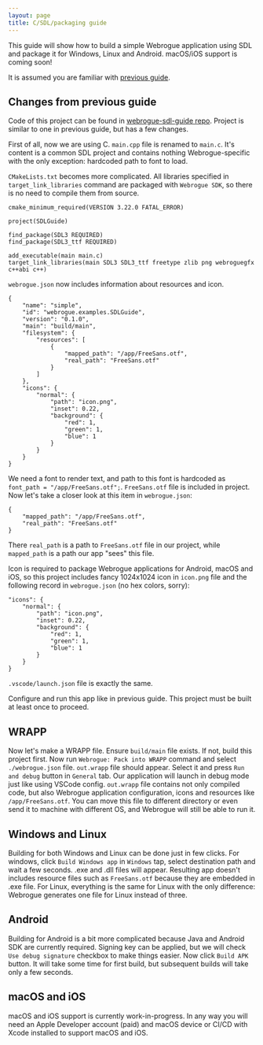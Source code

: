 ```yaml
---
layout: page
title: C/SDL/packaging guide
---
```


This guide will show how to build a simple Webrogue application using SDL and package it for Windows, Linux and Android.
macOS/iOS support is coming soon!

It is assumed you are familiar with [previous guide](./cpp.html).

## Changes from previous guide

Code of this project can be found in [webrogue-sdl-guide repo](https://github.com/webrogue-runtime/webrogue-sdl-guide).
Project is similar to one in previous guide, but has a few changes.

First of all, now we are using C.
`main.cpp` file is renamed to `main.c`.
It's content is a common SDL project and contains nothing Webrogue-specific with the only exception: hardcoded path to font to load.

`CMakeLists.txt` becomes more complicated. 
All libraries specified in `target_link_libraries` command are packaged with `Webrogue SDK`, so there is no need to compile them from source.
```
cmake_minimum_required(VERSION 3.22.0 FATAL_ERROR)

project(SDLGuide)

find_package(SDL3 REQUIRED)
find_package(SDL3_ttf REQUIRED)

add_executable(main main.c)
target_link_libraries(main SDL3 SDL3_ttf freetype zlib png webroguegfx c++abi c++)
```

`webrogue.json` now includes information about resources and icon.
```
{
    "name": "simple",
    "id": "webrogue.examples.SDLGuide",
    "version": "0.1.0",
    "main": "build/main",
    "filesystem": {
        "resources": [
            {
                "mapped_path": "/app/FreeSans.otf",
                "real_path": "FreeSans.otf"
            }
        ]
    },
    "icons": {
        "normal": {
            "path": "icon.png",
            "inset": 0.22,
            "background": {
                "red": 1,
                "green": 1,
                "blue": 1
            }
        }
    }
}
```

We need a font to render text, and path to this font is hardcoded as `font_path = "/app/FreeSans.otf";`.
`FreeSans.otf` file is included in project.
Now let's take a closer look at this item in `webrogue.json`:
```
{
    "mapped_path": "/app/FreeSans.otf",
    "real_path": "FreeSans.otf"
}
```
There `real_path` is a path to `FreeSans.otf` file in our project, while `mapped_path` is a path our app "sees" this file.

Icon is required to package Webrogue applications for Android, macOS and iOS, so this project includes fancy 1024x1024 icon in `icon.png` file and the following record in `webrogue.json` (no hex colors, sorry):
```
"icons": {
    "normal": {
        "path": "icon.png",
        "inset": 0.22,
        "background": {
            "red": 1,
            "green": 1,
            "blue": 1
        }
    }
}
```

`.vscode/launch.json` file is exactly the same.

Configure and run this app like in previous guide.
This project must be built at least once to proceed.

## WRAPP

Now let's make a WRAPP file.
Ensure `build/main` file exists.
If not, build this project first.
Now run `Webrogue: Pack into WRAPP` command and select `./webrogue.json` file.
`out.wrapp` file should appear.
Select it and press `Run and debug` button in `General` tab.
Our application will launch in debug mode just like using VSCode config.
`out.wrapp` file contains not only compiled code, but also Webrogue application configuration, icons and resources like `/app/FreeSans.otf`.
You can move this file to different directory or even send it to machine with different OS, and Webrogue will still be able to run it.

## Windows and Linux

Building for both Windows and Linux can be done just in few clicks.
For windows, click `Build Windows app` in `Windows` tap, select destination path and wait a few seconds. .exe and .dll files will appear.
Resulting app doesn't includes resource files such as `FreeSans.otf` because they are embedded in .exe file.
For Linux, everything is the same for Linux with the only difference: Webrogue generates one file for Linux instead of three.

## Android

Building for Android is a bit more complicated because Java and Android SDK are currently required.
Signing key can be applied, but we will check `Use debug signature` checkbox to make things easier.
Now click `Build APK` button.
It will take some time for first build, but subsequent builds will take only a few seconds.

## macOS and iOS

macOS and iOS support is currently work-in-progress.
In any way you will need an Apple Developer account (paid) and macOS device or CI/CD with Xcode installed to support macOS and iOS.
